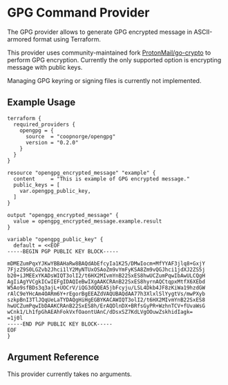 # GPG Command Provider

The GPG provider allows to generate GPG encrypted message in ASCII-armored format
using Terraform.

This provider uses community-maintained fork [ProtonMail/go-crypto](https://github.com/ProtonMail/go-crypto)
to perform GPG encryption. Currently the only supported option is encrypting
message with public keys.

Managing GPG keyring or signing files is currently not implemented.

## Example Usage

```hcl
terraform {
  required_providers {
    opengpg = {
      source  = "coopnorge/opengpg"
      version = "0.2.0"
    }
  }
}

resource "opengpg_encrypted_message" "example" {
  content     = "This is example of GPG encrypted message."
  public_keys = [
    var.opengpg_public_key,
  ]
}

output "opengpg_encrypted_message" {
  value = opengpg_encrypted_message.example.result
}

variable "opengpg_public_key" {
  default = <<EOF
-----BEGIN PGP PUBLIC KEY BLOCK-----

mDMEZumPqxYJKwYBBAHaRw8BAQdAbEfcyIa1K25/DMwIocm+MfYYAF3jlq8+GxjY
7FjzZ9S0LGZvb2Jhci1lY2MyNTUxOSAoZm9vYmFyKSA8Zm9vQGJhci1jdXJ2ZS5j
b20+iJMEExYKADsWIQT3olI2/t6HX2MIvmYnB22SxES8hwUCZumPqwIbAwULCQgH
AgIiAgYVCgkICwIEFgIDAQIeBwIXgAAKCRAnB22SxES8hyrnAQCtqpxMtfX6XEbd
W5Ao9sfBDs3q3ajL+UOCrV/iQG3dQQEA5jbFcyju/LSL4Dkb4JF8zKiWa19hzdGW
rAlC9eYHcAm4OARm6Y+rEgorBgEEAZdVAQUBAQdAA77h3XlxlSlYygtVs/mwPXyb
szkpBnI3TlJQqUeLaTYDAQgHiHgEGBYKACAWIQT3olI2/t6HX2MIvmYnB22SxES8
hwUCZumPqwIbDAAKCRAnB22SxES8h/ErAQDlnDX+BRfsGyPR+WzhnTCV+fUvaWsG
wCnk1/Lh1fpGhAEAhFokVxfOaontUAnC/dDsxSZ7KdLVgOOuwZskhidIagk=
=1j0l
-----END PGP PUBLIC KEY BLOCK-----
EOF
}
```

## Argument Reference

This provider currently takes no arguments.

